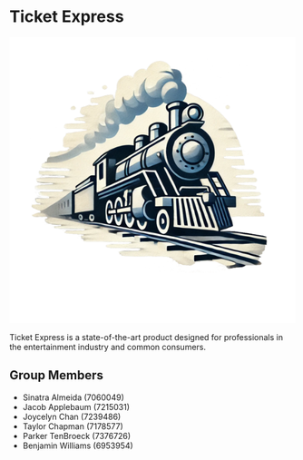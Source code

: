 # Ticket Express

![The logo for ticket express](https://github.com/DerfTastic/COSC_4P02/blob/main/code/client/images/logo.png)

Ticket Express is a state-of-the-art product designed for professionals in the entertainment industry and common consumers.

## Group Members
- Sinatra Almeida (7060049)
- Jacob Applebaum (7215031)
- Joycelyn Chan (7239486)
- Taylor Chapman (7178577)
- Parker TenBroeck (7376726)
- Benjamin Williams (6953954)
